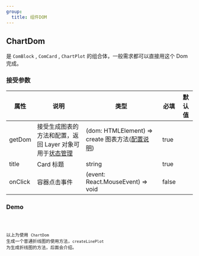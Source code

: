 ```yaml
---
group:
  title: 组件DOM
---
```


## ChartDom

是 `ComBlock` , `ComCard` , `ChartPlot` 的组合体，一般需求都可以直接用这个 Dom 完成。

### 接受参数

| 属性    | 说明                                                                                    | 类型                                                                                                                                                                                                  | 必填  | 默认值 |
| ------- | --------------------------------------------------------------------------------------- | ----------------------------------------------------------------------------------------------------------------------------------------------------------------------------------------------------- | ----- | ------ |
| getDom  | 接受生成图表的方法和配置，返回 Layer 对象可用于[状态管理](../../../charts/senior-usage) | (dom: HTMLElement) => create 图表方法(<a href="https://thundersdata-frontend.github.io/td-doc/#/charts/utils/base-config?anchor=%E5%9F%BA%E7%A1%80%E5%85%AC%E5%85%B1%E9%85%8D%E7%BD%AE">配置说明</a>) | true  |
| title   | Card 标题                                                                               | string                                                                                                                                                                                                | true  |        |
| onClick | 容器点击事件                                                                            | (event: React.MouseEvent) => void                                                                                                                                                                     | false |        |

### Demo

<code src="./base.tsx" >

以上为使用 `ChartDom` 生成一个普通折线图的使用方法，`createLinePlot` 为生成折线图的方法，后面会介绍。
